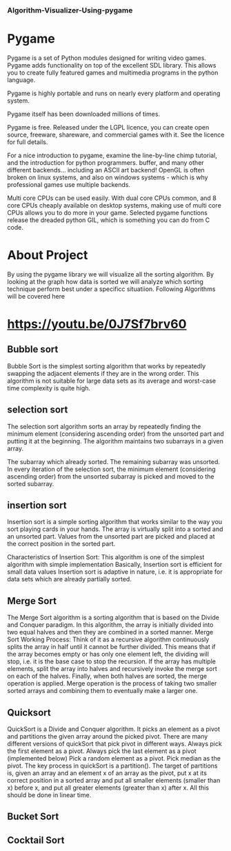 ### Algorithm-Visualizer-Using-pygame
# Pygame
Pygame is a set of Python modules designed for writing video games. Pygame adds functionality on top of the excellent SDL library. This allows you to create fully featured games and multimedia programs in the python language.

Pygame is highly portable and runs on nearly every platform and operating system.

Pygame itself has been downloaded millions of times.

Pygame is free. Released under the LGPL licence, you can create open source, freeware, shareware, and commercial games with it. See the licence for full details.

For a nice introduction to pygame, examine the line-by-line chimp tutorial, and the introduction for python programmers. buffer, and many other different backends... including an ASCII art backend! OpenGL is often broken on linux systems, and also on windows systems - which is why professional games use multiple backends.

Multi core CPUs can be used easily. With dual core CPUs common, and 8 core CPUs cheaply available on desktop systems, making use of multi core CPUs allows you to do more in your game. Selected pygame functions release the dreaded python GIL, which is something you can do from C code.

# About Project 
By using the pygame library we will visualize all the sorting algorithm. By looking at the graph how data is sorted we will analyze which sorting technique perform best under a specificc situatiion. 
Following Algorithms will be covered here 
# https://youtu.be/0J7Sf7brv60
## Bubble sort 
Bubble Sort is the simplest sorting algorithm that works by repeatedly swapping the adjacent elements if they are in the wrong order. This algorithm is not suitable for large data sets as its average and worst-case time complexity is quite high.
## selection sort
The selection sort algorithm sorts an array by repeatedly finding the minimum element (considering ascending order) from the unsorted part and putting it at the beginning. 
The algorithm maintains two subarrays in a given array.

The subarray which already sorted. 
The remaining subarray was unsorted.
In every iteration of the selection sort, the minimum element (considering ascending order) from the unsorted subarray is picked and moved to the sorted subarray. 

## insertion sort 
Insertion sort is a simple sorting algorithm that works similar to the way you sort playing cards in your hands. The array is virtually split into a sorted and an unsorted part. Values from the unsorted part are picked and placed at the correct position in the sorted part.

Characteristics of Insertion Sort:
This algorithm is one of the simplest algorithm with simple implementation
Basically, Insertion sort is efficient for small data values
Insertion sort is adaptive in nature, i.e. it is appropriate for data sets which are already partially sorted.


## Merge Sort
The Merge Sort algorithm is a sorting algorithm that is based on the Divide and Conquer paradigm. In this algorithm, the array is initially divided into two equal halves and then they are combined in a sorted manner.
Merge Sort Working Process:
Think of it as a recursive algorithm continuously splits the array in half until it cannot be further divided. This means that if the array becomes empty or has only one element left, the dividing will stop, i.e. it is the base case to stop the recursion. If the array has multiple elements, split the array into halves and recursively invoke the merge sort on each of the halves. Finally, when both halves are sorted, the merge operation is applied. Merge operation is the process of taking two smaller sorted arrays and combining them to eventually make a larger one.

## Quicksort
QuickSort is a Divide and Conquer algorithm. It picks an element as a pivot and partitions the given array around the picked pivot. There are many different versions of quickSort that pick pivot in different ways. 
Always pick the first element as a pivot.
Always pick the last element as a pivot (implemented below)
Pick a random element as a pivot.
Pick median as the pivot.
The key process in quickSort is a partition(). The target of partitions is, given an array and an element x of an array as the pivot, put x at its correct position in a sorted array and put all smaller elements (smaller than x) before x, and put all greater elements (greater than x) after x. All this should be done in linear time.
## Bucket Sort 

## Cocktail Sort
